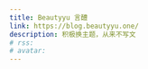 ```yaml
---
title: Beautyyu 言醴
link: https://blog.beautyyu.one/
description: 积极换主题，从来不写文
# rss:
# avatar:
---
```

